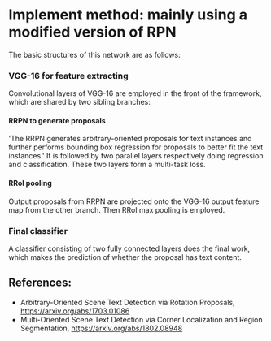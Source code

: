 # Implement method: mainly using a modified version of RPN
The basic structures of this network are as follows:
### VGG-16 for feature extracting
Convolutional layers of VGG-16 are employed in the front of the framework, which are shared by two sibling branches:

#### RRPN to generate proposals
'The RRPN generates arbitrary-oriented proposals for text instances and further performs bounding box regression for proposals to better fit the text instances.' It is followed by two parallel layers respectively doing regression and classification. These two layers form a multi-task loss.

#### RRoI pooling
Output proposals from RRPN are projected onto the VGG-16 output feature map from the other branch. Then RRoI max pooling is employed.

### Final classifier
A classifier consisting of two fully connected layers does the final work, which makes the prediction of whether the proposal has text content.


## References:
* Arbitrary-Oriented Scene Text Detection via Rotation Proposals, https://arxiv.org/abs/1703.01086
* Multi-Oriented Scene Text Detection via Corner Localization and Region Segmentation, https://arxiv.org/abs/1802.08948

